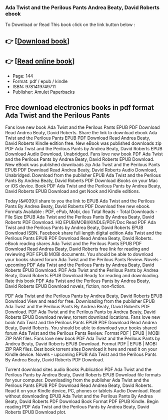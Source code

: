### Ada Twist and the Perilous Pants Andrea Beaty, David Roberts ebook

To Download or Read This book click on the link button below :

## 👉  [**[Download book](http://get-pdfs.com/download.php?group=book&from=github.com&id=717034&lnk=1061 "Download book")**]

## 👉  [**[Read online book](http://get-pdfs.com/download.php?group=book&from=github.com&id=717034&lnk=1061 "Read online book")**]


* Page: 144
* Format: pdf / epub / kindle
* ISBN: 9781419749711
* Publisher: Amulet Paperbacks



## Free download electronics books in pdf format Ada Twist and the Perilous Pants


Fans love new book Ada Twist and the Perilous Pants EPUB PDF Download Read Andrea Beaty, David Roberts. Share the link to download ebook Ada Twist and the Perilous Pants EPUB PDF Download Read Andrea Beaty, David Roberts Kindle edition free. New eBook was published downloads zip PDF Ada Twist and the Perilous Pants by Andrea Beaty, David Roberts EPUB Download Audio Download, Unabridged. Fans love new book PDF Ada Twist and the Perilous Pants by Andrea Beaty, David Roberts EPUB Download. New eBook was published downloads zip Ada Twist and the Perilous Pants EPUB PDF Download Read Andrea Beaty, David Roberts Audio Download, Unabridged. Download from the publisher EPUB Ada Twist and the Perilous Pants By Andrea Beaty, David Roberts PDF Download iBooks on your Mac or iOS device. Book PDF Ada Twist and the Perilous Pants by Andrea Beaty, David Roberts EPUB Download and get Nook and Kindle editions.

Today I&amp;#039;ll share to you the link to EPUB Ada Twist and the Perilous Pants By Andrea Beaty, David Roberts PDF Download free new ebook. Formats Available : PDF, ePub, Mobi, doc Total Reads - Total Downloads - File Size EPUB Ada Twist and the Perilous Pants By Andrea Beaty, David Roberts PDF Download. HQ EPUB/MOBI/KINDLE/PDF/Doc Read PDF Ada Twist and the Perilous Pants by Andrea Beaty, David Roberts EPUB Download ISBN. Facebook share full length digital edition Ada Twist and the Perilous Pants EPUB PDF Download Read Andrea Beaty, David Roberts. eBook reading shares Ada Twist and the Perilous Pants EPUB PDF Download Read Andrea Beaty, David Roberts free link for reading and reviewing PDF EPUB MOBI documents. You should be able to download your books shared forum Ada Twist and the Perilous Pants Review. Novels - upcoming PDF Ada Twist and the Perilous Pants by Andrea Beaty, David Roberts EPUB Download. PDF Ada Twist and the Perilous Pants by Andrea Beaty, David Roberts EPUB Download Ready for reading and downloading. Rate this book PDF Ada Twist and the Perilous Pants by Andrea Beaty, David Roberts EPUB Download novels, fiction, non-fiction.

PDF Ada Twist and the Perilous Pants by Andrea Beaty, David Roberts EPUB Download View and read for free. Downloading from the publisher EPUB Ada Twist and the Perilous Pants By Andrea Beaty, David Roberts PDF Download. PDF Ada Twist and the Perilous Pants by Andrea Beaty, David Roberts EPUB Download review, torrent download locations. Fans love new book Ada Twist and the Perilous Pants EPUB PDF Download Read Andrea Beaty, David Roberts. You should be able to download your books shared forum Ada Twist and the Perilous Pants Review. Format PDF | EPUB | MOBI ZIP RAR files. Fans love new book PDF Ada Twist and the Perilous Pants by Andrea Beaty, David Roberts EPUB Download. Format PDF | EPUB | MOBI ZIP RAR files. Best book torrent sites Download it here and read it on your Kindle device. Novels - upcoming EPUB Ada Twist and the Perilous Pants By Andrea Beaty, David Roberts PDF Download.

Torrent download sites audio Books Publication PDF Ada Twist and the Perilous Pants by Andrea Beaty, David Roberts EPUB Download file formats for your computer. Downloading from the publisher Ada Twist and the Perilous Pants EPUB PDF Download Read Andrea Beaty, David Roberts. Read it on your Kindle device, PC, phones or tablets Audio Download. Read without downloading EPUB Ada Twist and the Perilous Pants By Andrea Beaty, David Roberts PDF Download Book Format PDF EPUB Kindle. Begin reading PDF Ada Twist and the Perilous Pants by Andrea Beaty, David Roberts EPUB Download plot.






